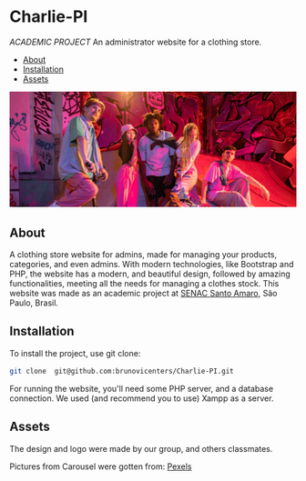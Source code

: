 # Charlie-PI

_ACADEMIC PROJECT_ An administrator website for a clothing store.

- [About](#about)
- [Installation](#installation)
- [Assets](#assets)

![Charlie Carousel Image](./src//assets/image/carrosselModelos.jpg)

## About

A clothing store website for admins, made for managing your products, categories, and even admins. With modern technologies,
like Bootstrap and PHP, the website has a modern, and beautiful design, followed by amazing functionalities, meeting all the
needs for managing a clothes stock.
This website was made as an academic project at [SENAC Santo Amaro](https://www.sp.senac.br/), São Paulo, Brasil.

## Installation

To install the project, use git clone:

```bash
git clone  git@github.com:brunovicenters/Charlie-PI.git
```

For running the website, you'll need some PHP server, and a database connection. We used (and recommend you to use) Xampp as a server.

## Assets

The design and logo were made by our group, and others classmates.

Pictures from Carousel were gotten from:
[Pexels](https://www.pexels.com/pt-br/)
